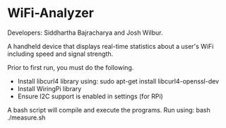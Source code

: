 # WiFi-Analyzer
Developers: Siddhartha Bajracharya and Josh Wilbur.

A handheld device that displays real-time statistics about a user's WiFi including speed and signal strength.

Prior to first run, you must do the following.
* Install libcurl4 library using: sudo apt-get install libcurl4-openssl-dev
* Install WiringPi library
* Ensure I2C support is enabled in settings (for RPi)

A bash script will compile and execute the programs. Run using: bash ./measure.sh
